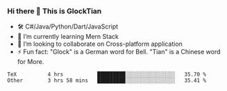 ### Hi there 👋 This is GlockTian

- 🛠️ C#/Java/Python/Dart/JavaScript
- 🌱 I’m currently learning Mern Stack
- 👯 I’m looking to collaborate on Cross-platform application
- ⚡ Fun fact: "Glock" is a German word for Bell. "Tian" is a Chinese word for More.


<!--START_SECTION:waka-->

```text
TeX          4 hrs           █████████░░░░░░░░░░░░░░░░   35.70 %
Other        3 hrs 58 mins   █████████░░░░░░░░░░░░░░░░   35.41 %
```

<!--END_SECTION:waka-->

<!--
**GlockTian/GlockTian** is a ✨ _special_ ✨ repository because its `README.md` (this file) appears on your GitHub profile.

Here are some ideas to get you started:

- 🔭 I’m currently working on ...
- 🌱 I’m currently learning ...
- 👯 I’m looking to collaborate on ...
- 🤔 I’m looking for help with ...
- 💬 Ask me about ...
- 📫 How to reach me: ...
- 😄 Pronouns: ...
- ⚡ Fun fact: ...
-->

